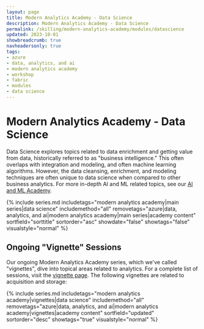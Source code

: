 ```yaml
---
layout: page
title: Modern Analytics Academy - Data Science
description: Modern Analytics Academy - Data Science
permalink: /skilling/modern-analytics-academy/modules/datascience
updated: 2023-10-01
showbreadcrumb: true
navheadersonly: true
tags:
- azure
- data, analytics, and ai
- modern analytics academy
- workshop
- fabric
- modules
- data science
---
```


# Modern Analytics Academy - Data Science

Data Science explores topics related to data enrichment and getting value from data, historically referred to as "business intelligence." This often overlaps with integration and modeling, and often machine learning algorithms. However, the data cleansing, enrichment, and modeling techniques are often unique to data science when compared to other business analytics. For more in-depth AI and ML related topics, see our [AI and ML Academy](/PartnerResources/skilling/ai-ml-academy).

{% include series.md 
    includetags="modern analytics academy|main series|data science" includemethod="all" 
    removetags="azure|data, analytics, and ai|modern analytics academy|main series|academy content" 
    sortfield="sorttitle" sortorder="asc" showdate="false" showtags="false"
    visualstyle="normal"
%}

## Ongoing "Vignette" Sessions 

Our ongoing Modern Analytics Academy series, which we've called "vignettes", dive into topical areas related to analytics. For a complete list of sessions, visit the 
[vignette page](/PartnerResources/skilling/modern-analytics-academy/vignettes). The following vignettes are related to acquisition and storage:

{% include series.md 
    includetags="modern analytics academy|vignettes|data science" includemethod="all" 
    removetags="azure|data, analytics, and ai|modern analytics academy|vignettes|academy content" 
    sortfield="updated" sortorder="desc" showtags="true"
    visualstyle="normal"
%}

